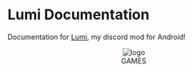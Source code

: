 # **Lumi Documentation**

Documentation for [Lumi](https://github.com/C0C0B01/Lumi), my discord mod for Android!

  <body>
    <header class="header">
      <div class="logo-container">
        <img src="/assets/img/fireflies_logo.svg" alt="logo" />
      </div>
      <aside class="left-menu">
        <div class="menu-icon-container">
          <a href="#">
            <i class="fa-solid fa-gamepad"></i>
          </a>
          <span>GAMES</span>
        </div>